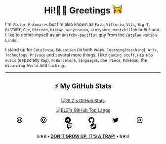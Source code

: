 <h1 align="center">Hi!👋🏼 Greetings <img src="./img/pikachu_wave.gif" width="30"/></h1>

I'm `Víctor Palomares` but I'm also known as `Palo`, `Vittorio`, `Viti`, `Big-T`, `BiGTORT`, `Cux`, `Uktrend`, `biktwp`, `senyirauxa`, `aintyabro`, `mantekillah` or `BLZ` and I like to define myself as an `anarcho-pacifist` guy from the `Catalan Nation Lands`.
  
I stand up for `Catalonia`, `Education` (in both ways, `learning`/`teaching`), `Arts`, `Technology`, `Privacy` and several more things. I like `gaming stuff`, `Hip Hop music` (especially `Rap`), `FCBarcelona`, `languages`, `One Piece`, `Pokémon`, the `Wizarding World` and `hacking`.

---

<div align="center">
  
## :zap: My GitHub Stats
  
  <p></p>
  
[![BLZ's GitHub Stats](https://github-readme-stats.vercel.app/api?username=mantekillah&hide=stars,prs,issues,contribs&show_icons=true&hide_border=false&title_color=00ff00&icon_color=f1e05a&bg_color=000000&text_color=ffffff&border_color=00ff00&cache_seconds=1800&custom_title=GitHub+Commits+by+BLZ▼+lı★ıl+•+BLZ's+GitHub+user+rank&disable_animations=boolean)](https://github.com/mantekillah)

[![BLZ's GitHub Top Langs](https://github-readme-stats.vercel.app/api/top-langs/?username=mantekillah&langs_count=10&layout=compact&title_color=ffffff&text_color=00ff00&bg_color=000000&hide_border=false&border_color=00ff00&custom_title=BLZ+•+lı★ıl+•+Most+Used+Languages&disable_animations=boolean)](https://github.com/mantekillah)

</div>

</details>

<div align="center">
  
[<img align="center" alt="BLZ website" width="19px" src="./img/globe-dark.png" style="padding-right:10px;" />](https://mantekillah.github.io/palo#gh-dark-mode-only)
[<img align="center" alt="BLZ website" width="19px" src="./img/globe-light.png" style="padding-right:10px;" />](https://mantekillah.github.io/palo#gh-light-mode-only)
&nbsp;&nbsp;
[<img align="center" alt="BLZ mail" width="19px" src="./img/mail-dark.png" style="padding-right:10px;" />](mailto://mantekillah@pm.me#gh-dark-mode-only)
[<img align="center" alt="BLZ mail" width="19px" src="./img/mail-light.png" style="padding-right:10px;" />](mailto://mantekillah@pm.me#gh-light-mode-only)
&nbsp;&nbsp;
[<img align="center" alt="BLZ Telegram" width="19px" src="./img/telegram-dark.png" style="padding-right:10px;" />](https://t.me/palo_senyirauxa#gh-dark-mode-only)
[<img align="center" alt="BLZ Telegram" width="19px" src="./img/telegram-light.png" style="padding-right:10px;" />](https://t.me/palo_senyirauxa#gh-light-mode-only)
&nbsp;&nbsp;
[<img align="center" alt="BLZ GitHub" width="19px" src="./img/github-dark.png" style="padding-right:10px;" />](https://github.com/mantekillah#gh-dark-mode-only)
[<img align="center" alt="BLZ GitHub" width="19px" src="./img/github-light.png" style="padding-right:10px;" />](https://github.com/mantekillah#gh-light-mode-only)
&nbsp;&nbsp;
[<img align="center" alt="BLZ Twitter" width="19px" src="./img/twitter-dark.png" style="padding-right:10px;" />](https://twitter.com/aintyabro#gh-dark-mode-only)
[<img align="center" alt="BLZ Twitter" width="19px" src="./img/twitter-light.png" style="padding-right:10px;" />](https://twitter.com/aintyabro#gh-light-mode-only)
&nbsp;&nbsp;
[<img align="center" alt="BLZ Instagram" width="19px" src="./img/instagram-dark.png" style="padding-right:10px;" />](https://instagram.com/blz.reborn#gh-dark-mode-only)
[<img align="center" alt="BLZ Instagram" width="19px" src="./img/instagram-light.png" style="padding-right:10px;" />](https://instagram.com/blz.reborn#gh-light-mode-only)
&nbsp;&nbsp;
[<img align="center" alt="BLZ Twitch" width="19px" src="./img/twitch-dark.png" style="padding-right:10px;" />](https://twitch.tv/mantekiller#gh-dark-mode-only)
[<img align="center" alt="BLZ Twitch" width="19px" src="./img/twitch-light.png" style="padding-right:10px;" />](https://twitch.tv/mantekiller#gh-light-mode-only)
&nbsp;&nbsp;
[<img align="center" alt="BLZ Steam" width="19px" src="./img/steam-dark.png" style="padding-right:10px;" />](https://steamcommunity.com/id/mantekillah#gh-dark-mode-only)
[<img align="center" alt="BLZ Steam" width="19px" src="./img/steam-light.png" style="padding-right:10px;" />](https://steamcommunity.com/id/mantekillah#gh-light-mode-only)

  **lı★ıl • <a href="https://www.youtube.com/watch?v=dQw4w9WgXcQ">DON'T GROW UP, IT'S A TRAP!</a> • lı★ıl**

</div>
